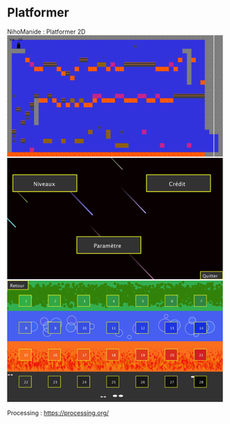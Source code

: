 # Platformer
NihoManide : Platformer 2D
![Jeu](Exemples/screen-2820.tif)
![Menu](Exemples/screen-0868.tif)
![Menu](Exemples/screen-1226.tif)

Processing : https://processing.org/
